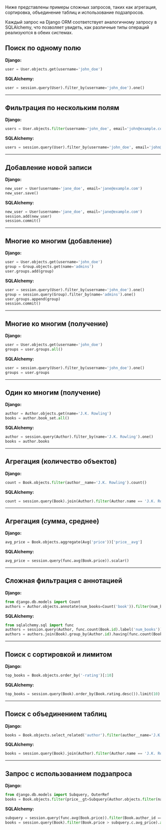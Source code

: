 Ниже представлены примеры сложных запросов, таких как агрегация, сортировка,
объединение таблиц и использование подзапросов. 

Каждый запрос на Django ORM соответствует аналогичному запросу в SQLAlchemy,
что позволяет увидеть, как различные типы операций реализуются в обеих системах.

## Поиск по одному полю

**Django:**

```python
user = User.objects.get(username='john_doe')
```

**SQLAlchemy:**

```python
user = session.query(User).filter_by(username='john_doe').one()
```

---

## Фильтрация по нескольким полям

**Django:**

```python
users = User.objects.filter(username='john_doe', email='john@example.com')
```

**SQLAlchemy:**

```python
users = session.query(User).filter_by(username='john_doe', email='john@example.com').all()
```

---

## Добавление новой записи

**Django:**

```python
new_user = User(username='jane_doe', email='jane@example.com')
new_user.save()
```

**SQLAlchemy:**

```python
new_user = User(username='jane_doe', email='jane@example.com')
session.add(new_user)
session.commit()
```

---

## Многие ко многим (добавление)

**Django:**

```python
user = User.objects.get(username='john_doe')
group = Group.objects.get(name='admins')
user.groups.add(group)
```

**SQLAlchemy:**

```python
user = session.query(User).filter_by(username='john_doe').one()
group = session.query(Group).filter_by(name='admins').one()
user.groups.append(group)
session.commit()
```

---

## Многие ко многим (получение)

**Django:**

```python
user = User.objects.get(username='john_doe')
groups = user.groups.all()
```

**SQLAlchemy:**

```python
user = session.query(User).filter_by(username='john_doe').one()
groups = user.groups
```

---

## Один ко многим (получение)

**Django:**

```python
author = Author.objects.get(name='J.K. Rowling')
books = author.book_set.all()
```

**SQLAlchemy:**

```python
author = session.query(Author).filter_by(name='J.K. Rowling').one()
books = author.books
```

---

## Агрегация (количество объектов)

**Django:**

```python
count = Book.objects.filter(author__name='J.K. Rowling').count()
```

**SQLAlchemy:**

```python
count = session.query(Book).join(Author).filter(Author.name == 'J.K. Rowling').count()
```

---

## Агрегация (сумма, среднее)

**Django:**

```python
avg_price = Book.objects.aggregate(Avg('price'))['price__avg']
```

**SQLAlchemy:**

```python
avg_price = session.query(func.avg(Book.price)).scalar()
```

---

## Сложная фильтрация с аннотацией

**Django:**

```python
from django.db.models import Count
authors = Author.objects.annotate(num_books=Count('book')).filter(num_books__gt=5)
```

**SQLAlchemy:**

```python
from sqlalchemy.sql import func
authors = session.query(Author, func.count(Book.id).label('num_books'))
authors = authors.join(Book).group_by(Author.id).having(func.count(Book.id) > 5).all()
```

---

## Поиск с сортировкой и лимитом

**Django:**

```python
top_books = Book.objects.order_by('-rating')[:10]
```

**SQLAlchemy:**

```python
top_books = session.query(Book).order_by(Book.rating.desc()).limit(10).all()
```

---

## Поиск с объединением таблиц

**Django:**

```python
books = Book.objects.select_related('author').filter(author__name='J.K. Rowling')
```

**SQLAlchemy:**

```python
books = session.query(Book).join(Author).filter(Author.name == 'J.K. Rowling').all()
```

---

## Запрос с использованием подзапроса

**Django:**

```python
from django.db.models import Subquery, OuterRef
books = Book.objects.filter(price__gt=Subquery(Author.objects.filter(name='J.K. Rowling').values('average_price')))
```

**SQLAlchemy:**

```python
subquery = session.query(func.avg(Book.price)).filter(Book.author_id == Author.id).subquery()
books = session.query(Book).filter(Book.price > subquery.c.avg_price).all()
```

